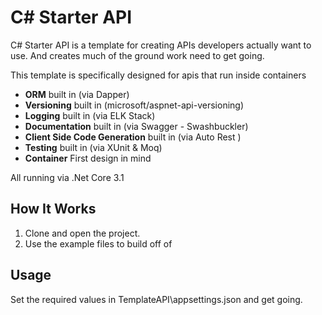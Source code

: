 # C# Starter API

C# Starter API is a template for creating APIs developers actually want to use. And creates much of the ground work need to get going.

This template is specifically designed for apis that run inside containers

* **ORM** built in (via Dapper)
* **Versioning** built in (microsoft/aspnet-api-versioning)
* **Logging** built in (via ELK Stack)
* **Documentation** built in (via Swagger - Swashbuckler)
* **Client Side Code Generation** built in (via Auto Rest )
* **Testing** built in (via XUnit & Moq)
* **Container** First design in mind


All running via .Net Core 3.1


## How It Works

1. Clone and open the project.
2. Use the example files to build off of

## Usage

Set the required values in TemplateAPI\appsettings.json
and get going.
